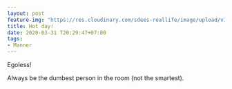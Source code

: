 ```yaml
---
layout: post
feature-img: "https://res.cloudinary.com/sdees-reallife/image/upload/v1555658919/sample_feature_img.png"
title: Hot day!
date: 2020-03-31 T20:29:47+07:00
tags:
- Manner
---
```

Egoless!

<i class="fa fa-child" style="color:plum"></i>

Always be the dumbest person in the room (not the smartest).
